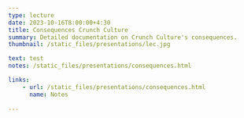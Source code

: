 ```yaml
---
type: lecture
date: 2023-10-16T8:00:00+4:30
title: Consequences Crunch Culture
summary: Detailed documentation on Crunch Culture's consequences.
thumbnail: /static_files/presentations/lec.jpg

text: test
notes: /static_files/presentations/consequences.html

links: 
    - url: /static_files/presentations/consequences.html
      name: Notes
    
---
```



<!-- **Suggested Readings:**
- [Readings 1](http://example.com)
- [Readings 2](http://example.com) -->


